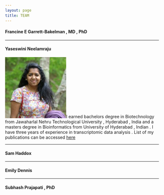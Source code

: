 ```yaml
---
layout: page
title: TEAM
---
```


#### Francine E Garrett-Bakelman , MD , PhD 

***
#### Yaseswini Neelamraju
![Yaseswini](_images/YN.jpg)I earned bachelors degree in Biotechnology from Jawaharlal Nehru Technological University , Hyderabad , India and a masters degree in Bioinformatics from University of Hyderabad , Indian . I have three years of experience in transcriptomic data analysis . List of my publications can be accessed [here]({{"https://www.ncbi.nlm.nih.gov/pubmed/?term=neelamraju%2C+yaseswini"}})

***
#### Sam Haddox
***
#### Emily Dennis 
***
#### Subhash Prajapati , PhD


